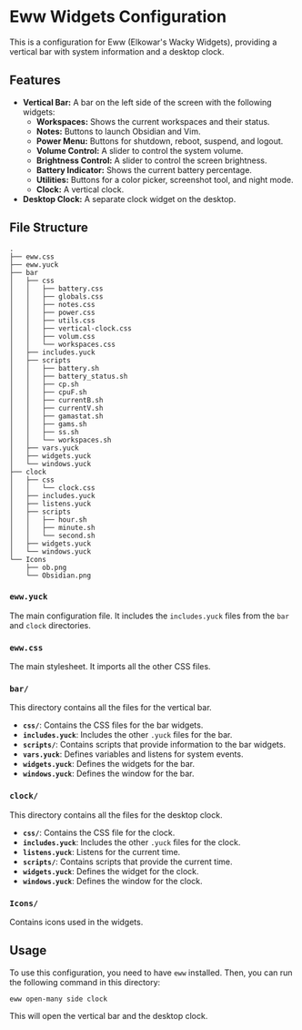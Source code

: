 # Eww Widgets Configuration

This is a configuration for Eww (Elkowar's Wacky Widgets), providing a vertical bar with system information and a desktop clock.

## Features

- **Vertical Bar:** A bar on the left side of the screen with the following widgets:
    - **Workspaces:** Shows the current workspaces and their status.
    - **Notes:** Buttons to launch Obsidian and Vim.
    - **Power Menu:** Buttons for shutdown, reboot, suspend, and logout.
    - **Volume Control:** A slider to control the system volume.
    - **Brightness Control:** A slider to control the screen brightness.
    - **Battery Indicator:** Shows the current battery percentage.
    - **Utilities:** Buttons for a color picker, screenshot tool, and night mode.
    - **Clock:** A vertical clock.
- **Desktop Clock:** A separate clock widget on the desktop.

## File Structure

```
.
├── eww.css
├── eww.yuck
├── bar
│   ├── css
│   │   ├── battery.css
│   │   ├── globals.css
│   │   ├── notes.css
│   │   ├── power.css
│   │   ├── utils.css
│   │   ├── vertical-clock.css
│   │   ├── volum.css
│   │   └── workspaces.css
│   ├── includes.yuck
│   ├── scripts
│   │   ├── battery.sh
│   │   ├── battery_status.sh
│   │   ├── cp.sh
│   │   ├── cpuF.sh
│   │   ├── currentB.sh
│   │   ├── currentV.sh
│   │   ├── gamastat.sh
│   │   ├── gams.sh
│   │   ├── ss.sh
│   │   └── workspaces.sh
│   ├── vars.yuck
│   ├── widgets.yuck
│   └── windows.yuck
├── clock
│   ├── css
│   │   └── clock.css
│   ├── includes.yuck
│   ├── listens.yuck
│   ├── scripts
│   │   ├── hour.sh
│   │   ├── minute.sh
│   │   └── second.sh
│   ├── widgets.yuck
│   └── windows.yuck
└── Icons
    ├── ob.png
    └── Obsidian.png
```

### `eww.yuck`

The main configuration file. It includes the `includes.yuck` files from the `bar` and `clock` directories.

### `eww.css`

The main stylesheet. It imports all the other CSS files.

### `bar/`

This directory contains all the files for the vertical bar.

- **`css/`**: Contains the CSS files for the bar widgets.
- **`includes.yuck`**: Includes the other `.yuck` files for the bar.
- **`scripts/`**: Contains scripts that provide information to the bar widgets.
- **`vars.yuck`**: Defines variables and listens for system events.
- **`widgets.yuck`**: Defines the widgets for the bar.
- **`windows.yuck`**: Defines the window for the bar.

### `clock/`

This directory contains all the files for the desktop clock.

- **`css/`**: Contains the CSS file for the clock.
- **`includes.yuck`**: Includes the other `.yuck` files for the clock.
- **`listens.yuck`**: Listens for the current time.
- **`scripts/`**: Contains scripts that provide the current time.
- **`widgets.yuck`**: Defines the widget for the clock.
- **`windows.yuck`**: Defines the window for the clock.

### `Icons/`

Contains icons used in the widgets.

## Usage

To use this configuration, you need to have `eww` installed. Then, you can run the following command in this directory:

```
eww open-many side clock
```

This will open the vertical bar and the desktop clock.
